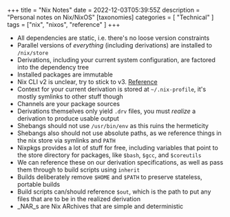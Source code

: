 +++
title = "Nix Notes"
date = 2022-12-03T05:39:55Z
description = "Personal notes on Nix/NixOS"
[taxonomies]
categories = [ "Technical" ]
tags = ["nix", "nixos", "reference" ]
+++

- All dependencies are static, i.e. there's no loose version constraints
- Parallel versions of _everything_ (including derivations) are installed to `/nix/store`
- Derivations, including your current system configuration, are factored into the dependency tree
- Installed packages are immutable
- Nix CLI v2 is unclear, try to stick to v3. [Reference](https://nixos.org/manual/nix/stable/command-ref/new-cli/nix.html)
- Context for your current derivation is stored at `~/.nix-profile`, it's mostly symlinks to other stuff though
- Channels are your package sources
- Derivations themselves only yield `.drv` files, you must _realize_ a derivation to produce usable output
- Shebangs should not use `/usr/bin/env` as this ruins the hermeticity
- Shebangs also should not use absolute paths, as we reference things in the nix store via symlinks and `PATH`
- Nixpkgs provides a lot of stuff for free, including variables that point to the store directory for packages, like `$bash`, `$gcc`, and `$coreutils`
- We can reference these on our derivation specifications, as well as pass them through to build scripts using `inherit`
- Builds deliberately remove `$HOME` and `$PATH` to preserve stateless, portable builds
- Build scripts can/should reference `$out`, which is the path to put any files that are to be in the realized derivation
- _NAR_s are Nix ARchives that are simple and deterministic
